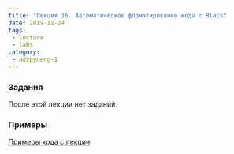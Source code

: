 ```yaml
---
title: "Лекция 16. Автоматическое форматирование кода с Black"
date: 2019-11-24
tags:
 - lecture
 - labs
category:
 - advpyneng-1
---
```


### Задания

После этой лекции нет заданий


### Примеры

[Примеры кода с лекции](https://github.com/pyneng/advpyneng-online-oct-nov-2019/tree/master/examples/17_black)


